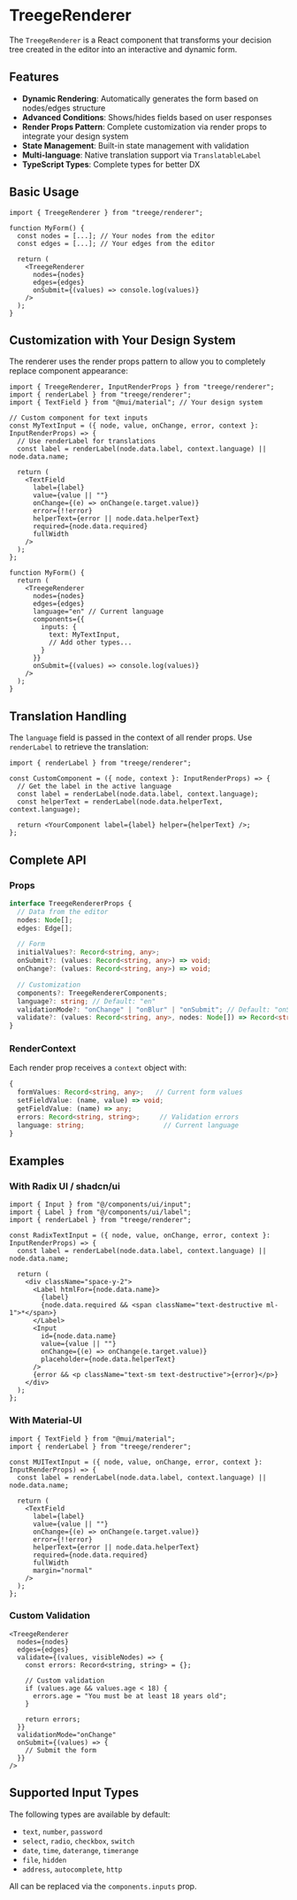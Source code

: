 # TreegeRenderer

The `TreegeRenderer` is a React component that transforms your decision tree created in the editor into an interactive and dynamic form.

## Features

- **Dynamic Rendering**: Automatically generates the form based on nodes/edges structure
- **Advanced Conditions**: Shows/hides fields based on user responses
- **Render Props Pattern**: Complete customization via render props to integrate your design system
- **State Management**: Built-in state management with validation
- **Multi-language**: Native translation support via `TranslatableLabel`
- **TypeScript Types**: Complete types for better DX

## Basic Usage

```tsx
import { TreegeRenderer } from "treege/renderer";

function MyForm() {
  const nodes = [...]; // Your nodes from the editor
  const edges = [...]; // Your edges from the editor

  return (
    <TreegeRenderer
      nodes={nodes}
      edges={edges}
      onSubmit={(values) => console.log(values)}
    />
  );
}
```

## Customization with Your Design System

The renderer uses the render props pattern to allow you to completely replace component appearance:

```tsx
import { TreegeRenderer, InputRenderProps } from "treege/renderer";
import { renderLabel } from "treege/renderer";
import { TextField } from "@mui/material"; // Your design system

// Custom component for text inputs
const MyTextInput = ({ node, value, onChange, error, context }: InputRenderProps) => {
  // Use renderLabel for translations
  const label = renderLabel(node.data.label, context.language) || node.data.name;

  return (
    <TextField
      label={label}
      value={value || ""}
      onChange={(e) => onChange(e.target.value)}
      error={!!error}
      helperText={error || node.data.helperText}
      required={node.data.required}
      fullWidth
    />
  );
};

function MyForm() {
  return (
    <TreegeRenderer
      nodes={nodes}
      edges={edges}
      language="en" // Current language
      components={{
        inputs: {
          text: MyTextInput,
          // Add other types...
        }
      }}
      onSubmit={(values) => console.log(values)}
    />
  );
}
```

## Translation Handling

The `language` field is passed in the context of all render props. Use `renderLabel` to retrieve the translation:

```tsx
import { renderLabel } from "treege/renderer";

const CustomComponent = ({ node, context }: InputRenderProps) => {
  // Get the label in the active language
  const label = renderLabel(node.data.label, context.language);
  const helperText = renderLabel(node.data.helperText, context.language);

  return <YourComponent label={label} helper={helperText} />;
};
```

## Complete API

### Props

```typescript
interface TreegeRendererProps {
  // Data from the editor
  nodes: Node[];
  edges: Edge[];

  // Form
  initialValues?: Record<string, any>;
  onSubmit?: (values: Record<string, any>) => void;
  onChange?: (values: Record<string, any>) => void;

  // Customization
  components?: TreegeRendererComponents;
  language?: string; // Default: "en"
  validationMode?: "onChange" | "onBlur" | "onSubmit"; // Default: "onSubmit"
  validate?: (values: Record<string, any>, nodes: Node[]) => Record<string, string>;
}
```

### RenderContext

Each render prop receives a `context` object with:

```typescript
{
  formValues: Record<string, any>;   // Current form values
  setFieldValue: (name, value) => void;
  getFieldValue: (name) => any;
  errors: Record<string, string>;     // Validation errors
  language: string;                    // Current language
}
```

## Examples

### With Radix UI / shadcn/ui

```tsx
import { Input } from "@/components/ui/input";
import { Label } from "@/components/ui/label";
import { renderLabel } from "treege/renderer";

const RadixTextInput = ({ node, value, onChange, error, context }: InputRenderProps) => {
  const label = renderLabel(node.data.label, context.language) || node.data.name;

  return (
    <div className="space-y-2">
      <Label htmlFor={node.data.name}>
        {label}
        {node.data.required && <span className="text-destructive ml-1">*</span>}
      </Label>
      <Input
        id={node.data.name}
        value={value || ""}
        onChange={(e) => onChange(e.target.value)}
        placeholder={node.data.helperText}
      />
      {error && <p className="text-sm text-destructive">{error}</p>}
    </div>
  );
};
```

### With Material-UI

```tsx
import { TextField } from "@mui/material";
import { renderLabel } from "treege/renderer";

const MUITextInput = ({ node, value, onChange, error, context }: InputRenderProps) => {
  const label = renderLabel(node.data.label, context.language) || node.data.name;

  return (
    <TextField
      label={label}
      value={value || ""}
      onChange={(e) => onChange(e.target.value)}
      error={!!error}
      helperText={error || node.data.helperText}
      required={node.data.required}
      fullWidth
      margin="normal"
    />
  );
};
```

### Custom Validation

```tsx
<TreegeRenderer
  nodes={nodes}
  edges={edges}
  validate={(values, visibleNodes) => {
    const errors: Record<string, string> = {};

    // Custom validation
    if (values.age && values.age < 18) {
      errors.age = "You must be at least 18 years old";
    }

    return errors;
  }}
  validationMode="onChange"
  onSubmit={(values) => {
    // Submit the form
  }}
/>
```

## Supported Input Types

The following types are available by default:
- `text`, `number`, `password`
- `select`, `radio`, `checkbox`, `switch`
- `date`, `time`, `daterange`, `timerange`
- `file`, `hidden`
- `address`, `autocomplete`, `http`

All can be replaced via the `components.inputs` prop.